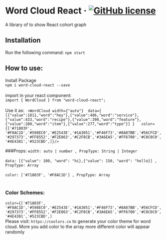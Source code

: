 # Word Cloud React &middot; [![GitHub license](https://img.shields.io/badge/license-MIT-blue.svg)](https://github.com/sazzadsazib/cohort-react-graph/blob/master/LICENSE)
A library of to show React cohort graph
## Installation
Run the following command:
`npm start`

## How to use:
Install Package<br/>
``npm i word-cloud-react --save``
<br/><br/>
import in your react component: <br/>
``import { WordCloud } from "word-cloud-react";``
<br/><br/>
Use it as:
`` <WordCloud
        width={"auto"} 
        data={
        [{"value":1811,"word":"hey"},{"value":486,"word":"service"},{"value":433,"word":"recipe"},{"value":390,"word":"feature"},{"value":280,"word":"item"},{"value":277,"word":"type"}]
        }  
        color={['#71803F', '#F8AC1D','#598EC0','#E2543E','#1A3051','#F46F73','#8A87BB','#56CFCD','#297373','#FF8552','#F2E863','#C2F8CB','#3A6EA5','#FF6700','#C0C0C0','#4E4381','#523CBD',]}/>``
        

###Props:
 ``width: auto | number , PropType: String | Integer``<br/><br/>
 ``data: [{"value": 100, "word": "hi},{"value": 150, "word": "hello}] , PropType: Array``<br/><br/>
 ``color: ['#71803F', '#F8AC1D'] , PropType: Array``<br/><br/>
 

### Color Schemes:
``color={['#71803F', '#F8AC1D','#598EC0','#E2543E','#1A3051','#F46F73','#8A87BB','#56CFCD','#297373','#FF8552','#F2E863','#C2F8CB','#3A6EA5','#FF6700','#C0C0C0','#4E4381','#523CBD',]``
<br/>
Please visit: `https://coolors.co` to generate your color theme for word cloud. More you add color to the array more different color will appear randomly

